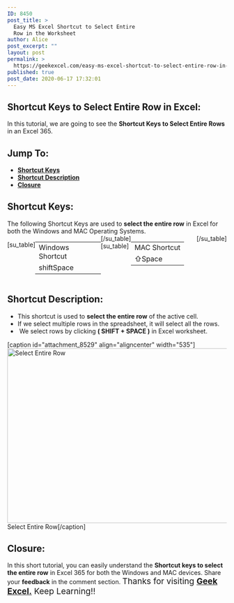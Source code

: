 ```yaml
---
ID: 8450
post_title: >
  Easy MS Excel Shortcut to Select Entire
  Row in the Worksheet
author: Alice
post_excerpt: ""
layout: post
permalink: >
  https://geekexcel.com/easy-ms-excel-shortcut-to-select-entire-row-in-the-worksheet/
published: true
post_date: 2020-06-17 17:32:01
---
```

<h2>Shortcut Keys to Select Entire Row in Excel:</h2>
In this tutorial, we are going to see the <strong>Shortcut Keys to Select Entire Rows</strong> in an Excel 365.
<h2>Jump To:</h2>
<ul>
 	<li><strong><a href="#1">Shortcut Keys</a></strong></li>
 	<li><strong><a href="#2">Shortcut Description</a></strong></li>
 	<li><strong><a href="#3">Closure</a></strong></li>
</ul>
<h2 id="1">Shortcut Keys:</h2>
The following Shortcut Keys are used to <strong>select the entire row</strong> in Excel for both the Windows and MAC Operating Systems.
<div style="display: flex;">

[su_table]
<table>
<tbody>
<tr>
<td>Windows Shortcut</td>
</tr>
<tr>
<td style="display: flex;"><span class="key-flex"><span class="win-key" style="width: 120px;"><span class="custom-span-key">shift</span></span></span><span class="key-flex"><span class="win-key" style="width: 120px;"><span class="custom-span-key">Space</span></span></span></td>
</tr>
</tbody>
</table>
[/su_table]
[su_table]
<table style="float: right;">
<tbody>
<tr>
<td>MAC Shortcut</td>
</tr>
<tr>
<td style="display: flex;"><span class="key-flex"><span class="mac-key"><span class="custom-span-key">⇧</span></span></span><span class="key-flex"><span class="mac-key" style="width: 120px;"><span class="custom-span-key">Space</span></span></span></td>
</tr>
</tbody>
</table>
[/su_table]

</div>
<h2 id="2">Shortcut Description:</h2>
<ul>
 	<li>This shortcut is used to <strong>select the entire row</strong> of the active cell.</li>
 	<li>If we select multiple rows in the spreadsheet, it will select all the rows.</li>
 	<li> We select rows by clicking <strong>( SHIFT + SPACE )</strong> in Excel worksheet.</li>
</ul>
[caption id="attachment_8529" align="aligncenter" width="535"]<img class="size-full wp-image-8529" src="https://geekexcel.com/wp-content/uploads/2020/06/ezgif.com-optimize-21.gif" alt="Select Entire Row" width="535" height="400" /> Select Entire Row[/caption]
<h2 id="3">Closure:</h2>
In this short tutorial, you can easily understand the <strong>Shortcut keys to select the entire row</strong> in Excel 365 for both the Windows and MAC devices. Share your <strong>feedback</strong> in the comment section. <span style="font-size: 19px;">Thanks for visiting <strong><a href="https://geekexcel.com/">Geek Excel.</a></strong> Keep Learning!!</span>